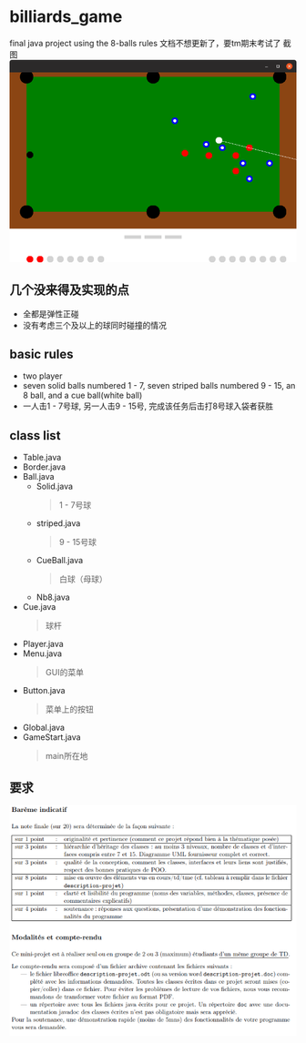 # billiards_game
final java project using the 8-balls rules
文档不想更新了，要tm期末考试了
截图
![image](https://raw.githubusercontent.com/noob20000405/readme_pic/master/images/billardJeu.png)
## 几个没来得及实现的点
- 全都是弹性正碰
- 没有考虑三个及以上的球同时碰撞的情况
## basic rules
- two player
- seven solid balls numbered 1 - 7, seven striped balls numbered 9 - 15, an 8 ball, and a cue ball(white ball)
- 一人击1 - 7号球, 另一人击9 - 15号, 完成该任务后击打8号球入袋者获胜
## class list
- Table.java
- Border.java
- Ball.java
  - Solid.java
    > 1 - 7号球
  - striped.java
    > 9 - 15号球
  - CueBall.java
    > 白球（母球）
  - Nb8.java
- Cue.java
  > 球杆
- Player.java
- Menu.java
  > GUI的菜单
- Button.java
  > 菜单上的按钮
- Global.java
- GameStart.java
  > main所在地
## 要求
![image](https://raw.githubusercontent.com/noob20000405/readme_pic/master/images/java_project_request.png)
